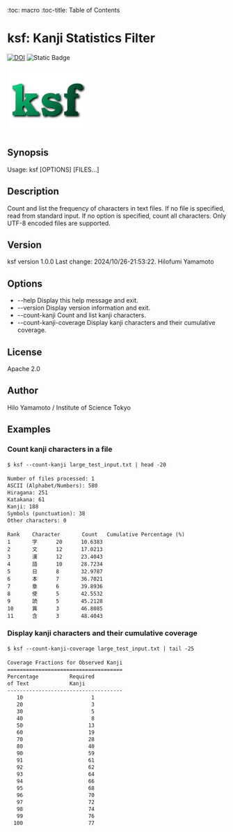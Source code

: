 :toc: macro
:toc-title: Table of Contents

# ksf: Kanji Statistics Filter

[![DOI](https://zenodo.org/badge/163961186.svg)](https://zenodo.org/badge/latestdoi/163961186)
![Static Badge](https://img.shields.io/badge/github-repository-blue?logo=github)

![ksf](./ksf.png)

## Synopsis

Usage: ksf [OPTIONS] [FILES...]

## Description

Count and list the frequency of characters in text files.
If no file is specified, read from standard input.
If no option is specified, count all characters.
Only UTF-8 encoded files are supported.

## Version

ksf version 1.0.0 Last change: 2024/10/26-21:53:22. Hilofumi Yamamoto

## Options

- --help
  Display this help message and exit.
- --version
  Display version information and exit.
- --count-kanji
  Count and list kanji characters.
- --count-kanji-coverage
  Display kanji characters and their cumulative coverage.

## License

Apache 2.0

## Author

Hilo Yamamoto / Institute of Science Tokyo

## Examples

### Count kanji characters in a file

```shell
$ ksf --count-kanji large_test_input.txt | head -20

Number of files processed: 1
ASCII (Alphabet/Numbers): 580
Hiragana: 251
Katakana: 61
Kanji: 188
Symbols (punctuation): 38
Other characters: 0

Rank    Character       Count   Cumulative Percentage (%)
1       字      20      10.6383
2       文      12      17.0213
3       漢      12      23.4043
4       語      10      28.7234
5       日      8       32.9787
6       本      7       36.7021
7       章      6       39.8936
8       使      5       42.5532
9       読      5       45.2128
10      異      3       46.8085
11      含      3       48.4043
```

### Display kanji characters and their cumulative coverage

```shell
$ ksf --count-kanji-coverage large_test_input.txt | tail -25

Coverage Fractions for Observed Kanji
=====================================
Percentage          Required
of Text             Kanji
-------------------------------------
   10	                   1
   20	                   3
   30	                   5
   40	                   8
   50	                  13
   60	                  19
   70	                  28
   80	                  40
   90	                  59
   91	                  61
   92	                  62
   93	                  64
   94	                  66
   95	                  68
   96	                  70
   97	                  72
   98	                  74
   99	                  76
  100	                  77
```
